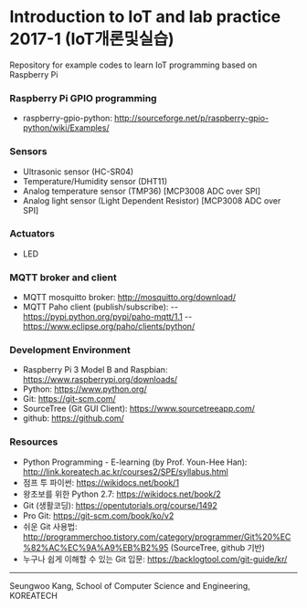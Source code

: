# Introduction to IoT and lab practice 2017-1 (IoT개론및실습)
Repository for example codes to learn IoT programming based on Raspberry Pi

### Raspberry Pi GPIO programming
- raspberry-gpio-python: http://sourceforge.net/p/raspberry-gpio-python/wiki/Examples/

### Sensors
- Ultrasonic sensor (HC-SR04)
- Temperature/Humidity sensor (DHT11)
- Analog temperature sensor (TMP36) [MCP3008 ADC over SPI]
- Analog light sensor (Light Dependent Resistor) [MCP3008 ADC over SPI]

### Actuators
- LED

### MQTT broker and client
- MQTT mosquitto broker: http://mosquitto.org/download/
- MQTT Paho client (publish/subscribe): 
-- https://pypi.python.org/pypi/paho-mqtt/1.1 
-- https://www.eclipse.org/paho/clients/python/

### Development Environment
- Raspberry Pi 3 Model B and Raspbian: https://www.raspberrypi.org/downloads/
- Python: https://www.python.org/
- Git: https://git-scm.com/
- SourceTree (Git GUI Client): https://www.sourcetreeapp.com/
- github: https://github.com/

### Resources
- Python Programming - E-learning (by Prof. Youn-Hee Han): http://link.koreatech.ac.kr/courses2/SPE/syllabus.html
- 점프 투 파이썬: https://wikidocs.net/book/1
- 왕초보를 위한 Python 2.7: https://wikidocs.net/book/2
- Git (생활코딩): https://opentutorials.org/course/1492
- Pro Git: https://git-scm.com/book/ko/v2
- 쉬운 Git 사용법: http://programmerchoo.tistory.com/category/programmer/Git%20%EC%82%AC%EC%9A%A9%EB%B2%95 (SourceTree, github 기반)
- 누구나 쉽게 이해할 수 있는 Git 입문: https://backlogtool.com/git-guide/kr/


---
Seungwoo Kang, School of Computer Science and Engineering, KOREATECH

